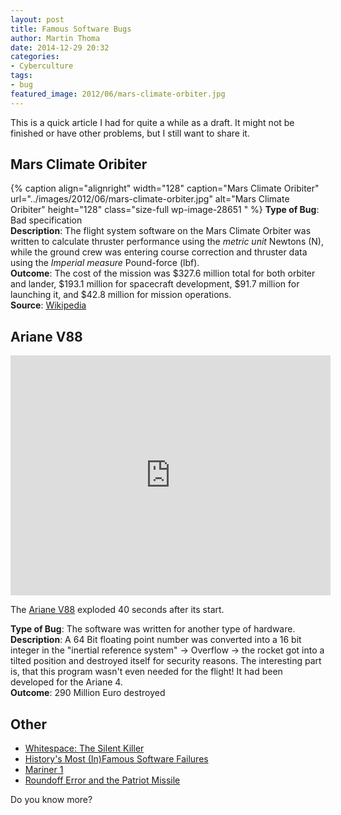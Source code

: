 ```yaml
---
layout: post
title: Famous Software Bugs
author: Martin Thoma
date: 2014-12-29 20:32
categories: 
- Cyberculture
tags:
- bug
featured_image: 2012/06/mars-climate-orbiter.jpg
---
```


<div class="info">This is a quick article I had for quite a while as a draft. It might not be finished or have other problems, but I still want to share it.</div>

## Mars Climate Oribiter
{% caption align="alignright" width="128" caption="Mars Climate Oribiter" url="../images/2012/06/mars-climate-orbiter.jpg" alt="Mars Climate Oribiter"  height="128" class="size-full wp-image-28651 "  %}
**Type of Bug**: Bad specification<br/>
**Description**:  The flight system software on the Mars Climate Orbiter was written to calculate thruster performance using the <em>metric unit</em> Newtons (N), while the ground crew was entering course correction and thruster data using the <em>Imperial measure</em> Pound-force (lbf).<br/>
**Outcome**: The cost of the mission was $327.6 million total for both orbiter and lander, $193.1 million for spacecraft development, $91.7 million for launching it, and $42.8 million for mission operations.<br/>
**Source**: <a href="http://en.wikipedia.org/wiki/Mars_Climate_Orbiter">Wikipedia</a>

## Ariane V88
<iframe width="512" height="384" src="http://www.youtube.com/embed/kYUrqdUyEpI" frameborder="0" allowfullscreen></iframe>

The <a href="http://de.wikipedia.org/wiki/Ariane_V88">Ariane V88</a> exploded 40 seconds after its start.

**Type of Bug**: The software was written for another type of hardware.<br/>
**Description**: A 64 Bit floating point number was converted into a 16 bit integer in the "inertial reference system" → Overflow → the rocket got into a tilted position and destroyed itself for security reasons. The interesting part is, that this program wasn't even needed for the flight! It had been developed for the Ariane 4.<br/>
**Outcome**: 290 Million Euro destroyed

## Other

* [Whitespace: The Silent Killer](http://www.codinghorror.com/blog/2009/11/whitespace-the-silent-killer.html)
* [History's Most (In)Famous Software Failures](http://bugsniffer.blogspot.de/2007/11/infamous-software-failures.html)
* [Mariner 1](https://en.wikipedia.org/wiki/Mariner_1)
* [Roundoff Error and the Patriot Missile](http://www.ual.es/~plopez/docencia/itis/patriot.htm)

Do you know more?